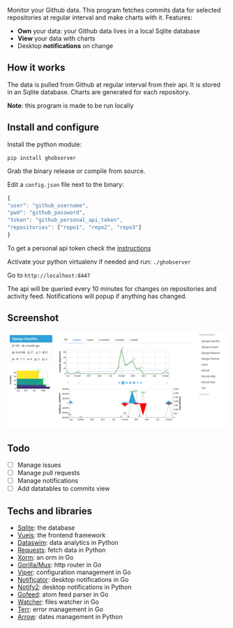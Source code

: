 Monitor your Github data. This program fetches commits data for selected repositories at regular interval and
make charts with it. Features:

- **Own** your data: your Github data lives in a local Sqlite database
- **View** your data with charts
- Desktop **notifications** on change

## How it works

The data is pulled from Github at regular interval from their api. It is stored in an Sqlite database. Charts are
generated for each repository.

**Note**: this program is made to be run locally

## Install and configure

Install the python module:

   ```
   pip install ghobserver
   ```
   
Grab the binary release or compile from source.

Edit a `config.json` file next to the binary:

   ```javascript
{
"user": "github_username",
"pwd": "github_password",
"token": "github_personal_api_token",
"repositories": ["repo1", "repo2", "repo3"]
}
   ```
   
To get a personal api token check the [instructions](https://help.github.com/articles/creating-a-personal-access-token-for-the-command-line/)

Activate your python virtualenv if needed and run: `./ghobserver`

Go to `http://localhost:8447`

The api will be queried every 10 minutes for changes on repositories and activity feed. Notifications will popup
if anything has changed.

## Screenshot

![Screenshot](docs/img/screenshot.png)

## Todo

- [ ] Manage issues
- [ ] Manage pull requests
- [ ] Manage notifications
- [ ] Add datatables to commits view

## Techs and libraries

- [Sqlite](https://sqlite.org): the database
- [Vuejs](http://vuejs.org/): the frontend framework
- [Dataswim](https://github.com/synw/dataswim): data analytics in Python
- [Requests](https://github.com/requests/requests): fetch data in Python
- [Xorm](https://github.com/go-xorm/xorm): an orm in Go
- [Gorilla/Mux](https://github.com/gorilla/mux): http router in Go
- [Viper](https://github.com/spf13/viper): configuration management in Go
- [Notificator](https://github.com/0xAX/notificator): desktop notifications in Go
- [Notify2](https://bitbucket.org/takluyver/pynotify2): desktop notifications in Python
- [Gofeed](https://github.com/mmcdole/gofeed): atom feed parser in Go
- [Watcher](https://github.com/radovskyb/watcher): files watcher in Go
- [Terr](https://github.com/synw/terr): error management in Go
- [Arrow](https://github.com/crsmithdev/arrow): dates management in Python
